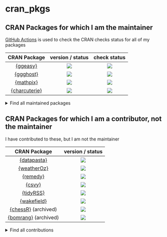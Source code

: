 
# cran_pkgs

<!-- badges: start -->
<!-- badges: end -->

## CRAN Packages for which I am the maintainer

[GitHub Actions](https://github.com/jonocarroll/cran_pkgs/actions) is used to check the CRAN checks status for all of my packages

| CRAN Package | version / status | check status |
| :----------: | :--------------: | :----------: |
| [{ggeasy}](https://cran.r-project.org/package=ggeasy)   | ![](https://www.r-pkg.org/badges/version/ggeasy)  | ![](https://github.com/jonocarroll/cran_pkgs/actions/workflows/check_ggeasy.yaml/badge.svg) |
| [{ggghost}](https://cran.r-project.org/package=ggghost) | ![](https://www.r-pkg.org/badges/version/ggghost) | ![](https://github.com/jonocarroll/cran_pkgs/actions/workflows/check_ggghost.yaml/badge.svg) |
| [{mathpix}](https://cran.r-project.org/package=mathpix) | ![](https://www.r-pkg.org/badges/version/mathpix) | ![](https://github.com/jonocarroll/cran_pkgs/actions/workflows/check_mathpix.yaml/badge.svg) |
| [{charcuterie}](https://cran.r-project.org/package=charcuterie) | ![](https://www.r-pkg.org/badges/version/charcuterie) | ![](https://github.com/jonocarroll/cran_pkgs/actions/workflows/check_charcuterie.yaml/badge.svg) |

<details>
  <summary>Find all maintained packages</summary>
  
```
library(cranly)
cran_db <- clean_CRAN_db()
package_network <- build_network(cran_db)

package_network$nodes |> 
   dplyr::filter(grepl("rpkg@jcarroll.com.au", email)) |> 
   dplyr::select(package, version, doi)
```
</details>

## CRAN Packages for which I am a contributor, not the maintainer

I have contributed to these, but I am not the maintainer

| CRAN Package | version / status | 
| :----------: | :--------------: | 
| [{datapasta}](https://cran.r-project.org/package=datapasta) | ![](https://www.r-pkg.org/badges/version/datapasta) |
| [{weatherOz}](https://cran.r-project.org/package=weatherOz) | ![](https://www.r-pkg.org/badges/version/weatherOz) |
| [{remedy}](https://cran.r-project.org/package=remedy) | ![](https://www.r-pkg.org/badges/version/remedy) |
| [{csvy}](https://cran.r-project.org/package=csvy) | ![](https://www.r-pkg.org/badges/version/csvy) |
| [{tidyRSS}](https://cran.r-project.org/package=tidyRSS) | ![](https://www.r-pkg.org/badges/version/tidyRSS) |
| [{wakefield}](https://cran.r-project.org/package=wakefield) | ![](https://www.r-pkg.org/badges/version/wakefield) |
| [{chessR}](https://cran.r-project.org/package=chessR) (archived) | ![](https://www.r-pkg.org/badges/version/chessR) |
| [{bomrang}](https://cran.r-project.org/package=bomrang) (archived) | ![](https://www.r-pkg.org/badges/version/bomrang) |

<details>
  <summary>Find all contributions</summary>
  
```
library(cranly)
cran_db <- clean_CRAN_db()
package_network <- build_network(cran_db)

# requires manual inspection for false positives
package_network$nodes |> 
    dplyr::filter(grepl("carroll", `authors@r`, ignore.case = TRUE)) |> 
    dplyr::select(package, `authors@r`)
```
</details>
